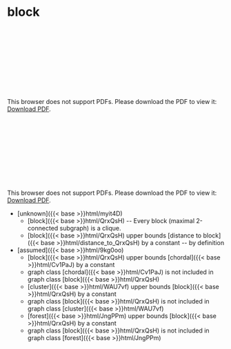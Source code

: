 # block




<object data="../local_QrxQsH.pdf" type="application/pdf" width="100%" height="480px"><embed src="../local_QrxQsH.pdf"><p>This browser does not support PDFs. Please download the PDF to view it: <a href="../local_QrxQsH.pdf">Download PDF</a>.</p></embed></object>


<object data="../inclusions_QrxQsH.pdf" type="application/pdf" width="100%" height="480px"><embed src="../inclusions_QrxQsH.pdf"><p>This browser does not support PDFs. Please download the PDF to view it: <a href="../inclusions_QrxQsH.pdf">Download PDF</a>.</p></embed></object>

*  [unknown]({{< base >}}html/myit4D)
    * [block]({{< base >}}html/QrxQsH) -- Every block (maximal 2-connected subgraph) is a clique.
    * [block]({{< base >}}html/QrxQsH) upper bounds [distance to block]({{< base >}}html/distance_to_QrxQsH) by a constant -- by definition
*  [assumed]({{< base >}}html/9kg0oo)
    * [block]({{< base >}}html/QrxQsH) upper bounds [chordal]({{< base >}}html/Cv1PaJ) by a constant
    * graph class [chordal]({{< base >}}html/Cv1PaJ) is not included in graph class [block]({{< base >}}html/QrxQsH)
    * [cluster]({{< base >}}html/WAU7vf) upper bounds [block]({{< base >}}html/QrxQsH) by a constant
    * graph class [block]({{< base >}}html/QrxQsH) is not included in graph class [cluster]({{< base >}}html/WAU7vf)
    * [forest]({{< base >}}html/JngPPm) upper bounds [block]({{< base >}}html/QrxQsH) by a constant
    * graph class [block]({{< base >}}html/QrxQsH) is not included in graph class [forest]({{< base >}}html/JngPPm)